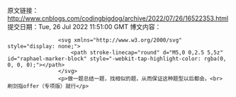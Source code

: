 原文链接：http://www.cnblogs.com/codingbigdog/archive/2022/07/26/16522353.html
提交日期：Tue, 26 Jul 2022 11:51:00 GMT
博文内容：

                    <svg xmlns="http://www.w3.org/2000/svg" style="display: none;">
                        <path stroke-linecap="round" d="M5,0 0,2.5 5,5z" id="raphael-marker-block" style="-webkit-tap-highlight-color: rgba(0, 0, 0, 0);"></path>
                    </svg>
                    <p>做一题总结一题，找相似的题，从而保证这种题型以后都会。<br> 刷剑指offer（专项版）就行</p>
                